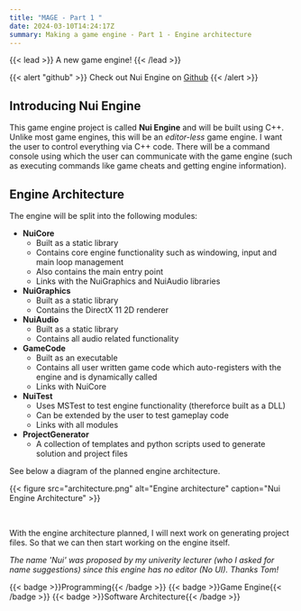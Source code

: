 ```yaml
---
title: "MAGE - Part 1 "
date: 2024-03-10T14:24:17Z
summary: Making a game engine - Part 1 - Engine architecture
---
```


{{< lead >}}
A new game engine!
{{< /lead >}}


{{< alert "github" >}}
Check out Nui Engine on [Github](https://github.com/ArnavMehta3000/NuiEngine.git)
{{< /alert >}}

## Introducing Nui Engine

This game engine project is called **Nui Engine** and will be built using C++. Unlike most game engines, this will be an *editor-less* game engine. I want the user to control everything via C++ code. There will be a command console using which the user can communicate with the game engine (such as executing commands like game cheats and getting engine information).

## Engine Architecture

The engine will be split into the following modules:

- **NuiCore**
  - Built as a static library
  - Contains core engine functionality such as windowing, input and main loop management
  - Also contains the main entry point
  - Links with the NuiGraphics and NuiAudio libraries
- **NuiGraphics**
  - Built as a static library
  - Contains the DirectX 11 2D renderer
- **NuiAudio**
  - Built as a static library
  - Contains all audio related functionality
- **GameCode**
  - Built as an executable
  - Contains all user written game code which auto-registers with the engine and is dynamically called
  - Links with NuiCore
- **NuiTest**
  - Uses MSTest to test engine functionality (thereforce built as a DLL)
  - Can be extended by the user to test gameplay code
  - Links with all modules
- **ProjectGenerator**
  - A collection of templates and python scripts used to generate solution and project files

See below a diagram of the planned engine architecture.

{{< figure
    src="architecture.png"
    alt="Engine architecture"
    caption="Nui Engine Architecture"
    >}}

</br>

With the engine architecture planned, I will next work on generating project files. So that we can then start working on the engine itself.

*The name 'Nui' was proposed by my univerity lecturer (who I asked for name suggestions)  since this engine has no editor (No UI). Thanks Tom!*

<div style="display: flex; flex-wrap: wrap; gap: 10px;">
  {{< badge >}}Programming{{< /badge >}}
  {{< badge >}}Game Engine{{< /badge >}}
  {{< badge >}}Software Architecture{{< /badge >}}
</div>
